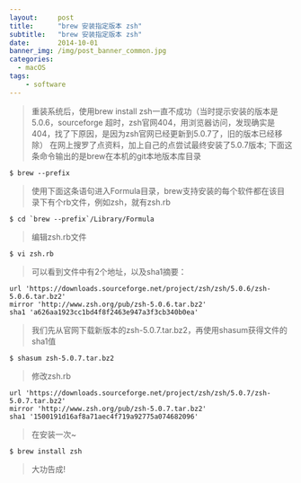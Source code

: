 ```yaml
---
layout:     post
title:      "brew 安装指定版本 zsh"
subtitle:   "brew 安装指定版本 zsh"
date:       2014-10-01
banner_img: /img/post_banner_common.jpg
categories:
  - macOS
tags:
    - software
---
```



> 重装系统后，使用brew install zsh一直不成功（当时提示安装的版本是5.0.6，sourceforge 超时，zsh官网404，用浏览器访问，发现确实是404，找了下原因，是因为zsh官网已经更新到5.0.7了，旧的版本已经移除）
在网上搜罗了点资料，加上自己的点尝试最终安装了5.0.7版本; 下面这条命令输出的是brew在本机的git本地版本库目录

```
$ brew --prefix
```


> 使用下面这条语句进入Formula目录，brew支持安装的每个软件都在该目录下有个rb文件，例如zsh，就有zsh.rb

```
$ cd `brew --prefix`/Library/Formula
```    
    

> 编辑zsh.rb文件
    
```
$ vi zsh.rb
```

> 可以看到文件中有2个地址，以及sha1摘要：

```
url 'https://downloads.sourceforge.net/project/zsh/zsh/5.0.6/zsh-5.0.6.tar.bz2'
mirror 'http://www.zsh.org/pub/zsh-5.0.6.tar.bz2'
sha1 'a626aa1923cc1bd4f8f2463e947a3f3cb340b0ea'
```


> 我们先从官网下载新版本的zsh-5.0.7.tar.bz2，再使用shasum获得文件的sha1值

```
$ shasum zsh-5.0.7.tar.bz2
```

> 修改zsh.rb

```
url 'https://downloads.sourceforge.net/project/zsh/zsh/5.0.7/zsh-5.0.7.tar.bz2'
mirror 'http://www.zsh.org/pub/zsh-5.0.7.tar.bz2'
sha1 '1500191d16af8a71aec4f719a92775a074682096'
```
  
> 在安装一次~

```
$ brew install zsh
```
   
> 大功告成!

